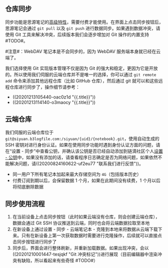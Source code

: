 ## 仓库同步

同步功能是思源笔记的[高级特性](https://github.com/siyuan-note/siyuan/projects/1)，需要付费才能使用。在界面上点击同步按钮后，思源笔记会通过 `git pull` 以及 `git push` 进行数据同步。如果遇到数据冲突，请使用 Git 工具来解决冲突，后续版本我们会逐步增加对 Git 操作的内置支持 #TODO#。

#注意#：WebDAV 笔记本是不会同步的，因为 WebDAV 服务端本身就已经在云端了。

我们选择使用 Git 实现版本管理不仅是因为 Git 的强大和稳定，更因为它是开放的。所以使用我们伺服的云端仓库并不是唯一的选择，你可以通过 `git remote add` 命令来添加其他远程仓库（比如 GitHub 仓库），然后通过 git 就可以和这些远程仓库进行同步了，操作细节请参考：

* ((20201213105440-oac0z1d "{{.title}}"))
* ((20201213114140-o3maocy "{{.title}}"))

## 云端仓库

我们伺服的云端仓库位于 `git@siyuan.b3logfile.com:/siyuan/{uid}/{notebook}.git`，使用自动生成的 SSH 密钥对进行身份认证。如果在使用同步功能时遇到身份认证方面的问题，请在“设置 - 同步”中查看公钥，并确认该公钥是否已经自动添加到链滴社区个人[设置 - 公钥](https://ld246.com/settings/key)中，如果没有添加的话，请查看程序日志确定是否为网络问题，如果依然不能解决问题，请((20200824160622-uf2eu77 "联系我们进行反馈"))。

* 同一用户下所有笔记本加起来最大存储空间为 `4G`（包括版本历史）
* 付费订阅到期以后，会保留数据 1 个月，如果在此期间没有续费，1 个月以后将彻底删除数据

## 同步使用流程

1. 在当前设备上点击同步按钮（此时如果云端没有仓库，则会创建云端仓库），数据会通过 Git SSH 协议推送到云端，同时也会将云端数据拉取至本地
2. 在新设备上通过设置 - 同步 - 云端笔记本 - 克隆到本地来将数据从云端下载下来。只有在新设备上第一次获取数据时需要进行克隆操作，后续就可以直接点击同步按钮进行同步了
3. 同步后，界面会进行整体刷新，并重新加载数据。如果出现冲突，会以 ((20201210001447-tesjqkf "Git 冲突标记"))进行展现（目前编辑器中渲染冲突有缺陷，所以看起来有些奇怪 #TODO#）
